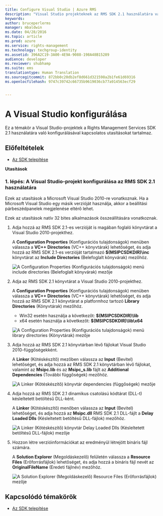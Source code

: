 ```yaml
---
title: Configure Visual Studio | Azure RMS
description: "Visual Studio projekteknek az RMS SDK 2.1 használatára való konfigurálására vonatkozó utasítások."
keywords: 
author: bruceperlerms
manager: mbaldwin
ms.date: 04/28/2016
ms.topic: article
ms.prod: azure
ms.service: rights-management
ms.technology: techgroup-identity
ms.assetid: 396A2C19-3A00-4E9A-9088-198A48B15289
audience: developer
ms.reviewer: shubhamp
ms.suite: ems
translationtype: Human Translation
ms.sourcegitcommit: 872bb0c20db2ef8d661d321598a2b1fe61d69316
ms.openlocfilehash: 9747c39742c66735b9619036cb77a914563ecf29


---
```


# A Visual Studio konfigurálása

Ez a témakör a Visual Studio-projektek a Rights Management Services SDK 2.1 használatára való konfigurálásával kapcsolatos utasításokat tartalmaz.

## Előfeltételek

-   [Az SDK telepítése](install-the-rms-sdk.md)

**Utasítások**

### 1. lépés: A Visual Studio-projekt konfigurálása az RMS SDK 2.1 használatára

Ezek az utasítások a Microsoft Visual Studio 2010-re vonatkoznak. Ha a Microsoft Visual Studio egy másik verzióját használja, akkor a beállítási párbeszédpanelek megjelenése eltérő lehet.

Ezek az utasítások natív 32 bites alkalmazások összeállítására vonatkoznak.

1.  Adja hozzá az RMS SDK 2.1-es verzióját is magában foglaló könyvtárat a Visual Studio 2010-projekthez.

    A **Configuration Properties** (Konfigurációs tulajdonságok) menüben válassza a **VC++ Directories** (VC++ könyvtárak) lehetőséget, és adja hozzá az RMS SDK 2.1-es verzióját tartalmazó **$(MSIPCSDKDIR)\\inc** könyvtárat az **Include Directories** (Belefoglalt könyvárak) mezőhöz.

    ![A Configuration Properties (Konfigurációs tulajdonságok) menü include directories (Belefoglalt könyvárak) mezője](../media/include_directories.png)

2.  Adja az RMS SDK 2.1 könyvtárat a Visual Studio 2010-projekthez.

    A **Configuration Properties** (Konfigurációs tulajdonságok) menüben válassza a **VC++ Directories** (VC++ könyvtárak) lehetőséget, és adja hozzá az RMS SDK 2.1 könyvtárat a platformhoz tartozó **Library Directories** (Könyvtárak) mezőhöz.

    -   Win32 esetén használja a következőt: **$(MSIPCSDKDIR)\\lib**
    -   x64 esetén használja a következőt: **$(MSIPCSDKDIR)\\lib\\x64**

    ![A Configuration Properties (Konfigurációs tulajdonságok) menü library directories (Könyvtárak) mezője](../media/library_directories.png)

3.  Adja hozzá az RMS SDK 2.1 könyvtárban lévő fájlokat Visual Studio 2010-függőségekként.

    A **Linker** (Kötéskészítő) mezőben válassza az **Input** (Bevitel) lehetőséget, és adja hozzá az RMS SDK 2.1 könyvtárban lévő fájlokat, valamint az **Msipc.lib** és az **Msipc\_s.lib** fájlt az **Additional Dependencies** (További függőségek) mezőhöz.

    ![A Linker (Kötéskészítő) könyvtár dependencies (függőségek) mezője](../media/additional_dependencies.png)

4.  Adja hozzá az RMS SDK 2.1 dinamikus csatolású kódtárat (DLL-t) késleltetett betöltésű DLL-ként.

    A **Linker** (Kötéskészítő) menőben válassza az **Input** (Bevitel) lehetőséget, és adja hozzá az **Msipc.dll** RMS SDK 2.1 DLL-fájlt a **Delay Loaded Dlls** (Késleltetett betöltésű DLL-fájlok) mezőhöz.

    ![A Linker (Kötéskészítő) könyvtár Delay Loaded Dlls (Késleltetett betöltésű DLL-fájlok) mezője](../media/delay_loaded.png)

5.  Hozzon létre verzióinformációkat az eredményül létrejött bináris fájl számára.

    A **Solution Explorer** (Megoldáskezelő) felületén válassza a **Resource Files** (Erőforrásfájlok) lehetőséget, és adja hozzá a bináris fájl nevét az **OriginalFileName** (Eredeti fájlnév) mezőhöz.

    ![A Solution Explorer (Megoldáskezelő) Resource Files (Erőforrásfájlok) mezője](../media/original_file_name.png)

## Kapcsolódó témakörök

* [Az SDK telepítése](install-the-rms-sdk.md)
 

 



<!--HONumber=Jul16_HO3-->


